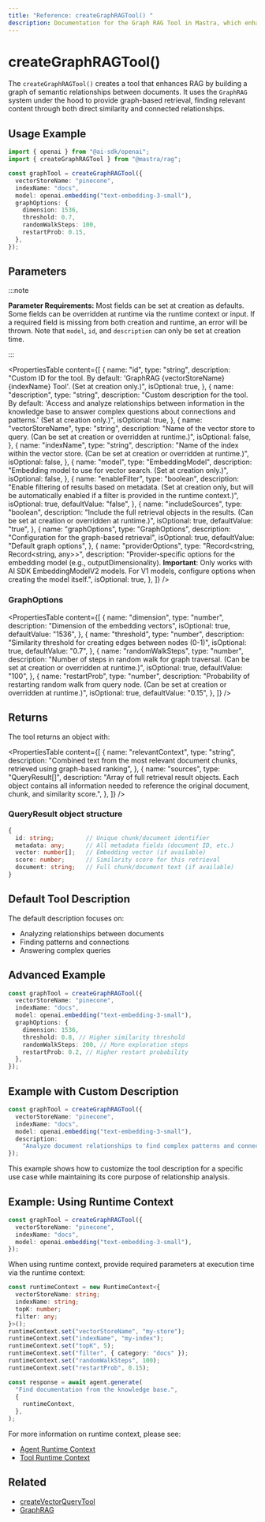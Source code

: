 ```yaml
---
title: "Reference: createGraphRAGTool() "
description: Documentation for the Graph RAG Tool in Mastra, which enhances RAG by building a graph of semantic relationships between documents.
---
```


# createGraphRAGTool()

The `createGraphRAGTool()` creates a tool that enhances RAG by building a graph of semantic relationships between documents. It uses the `GraphRAG` system under the hood to provide graph-based retrieval, finding relevant content through both direct similarity and connected relationships.

## Usage Example

```typescript
import { openai } from "@ai-sdk/openai";
import { createGraphRAGTool } from "@mastra/rag";

const graphTool = createGraphRAGTool({
  vectorStoreName: "pinecone",
  indexName: "docs",
  model: openai.embedding("text-embedding-3-small"),
  graphOptions: {
    dimension: 1536,
    threshold: 0.7,
    randomWalkSteps: 100,
    restartProb: 0.15,
  },
});
```

## Parameters

:::note

  **Parameter Requirements:** Most fields can be set at creation as defaults.
  Some fields can be overridden at runtime via the runtime context or input. If
  a required field is missing from both creation and runtime, an error will be
  thrown. Note that `model`, `id`, and `description` can only be set at creation
  time.

:::

<PropertiesTable
  content={[
    {
      name: "id",
      type: "string",
      description:
        "Custom ID for the tool. By default: 'GraphRAG {vectorStoreName} {indexName} Tool'. (Set at creation only.)",
      isOptional: true,
    },
    {
      name: "description",
      type: "string",
      description:
        "Custom description for the tool. By default: 'Access and analyze relationships between information in the knowledge base to answer complex questions about connections and patterns.' (Set at creation only.)",
      isOptional: true,
    },
    {
      name: "vectorStoreName",
      type: "string",
      description:
        "Name of the vector store to query. (Can be set at creation or overridden at runtime.)",
      isOptional: false,
    },
    {
      name: "indexName",
      type: "string",
      description:
        "Name of the index within the vector store. (Can be set at creation or overridden at runtime.)",
      isOptional: false,
    },
    {
      name: "model",
      type: "EmbeddingModel",
      description:
        "Embedding model to use for vector search. (Set at creation only.)",
      isOptional: false,
    },
    {
      name: "enableFilter",
      type: "boolean",
      description:
        "Enable filtering of results based on metadata. (Set at creation only, but will be automatically enabled if a filter is provided in the runtime context.)",
      isOptional: true,
      defaultValue: "false",
    },
    {
      name: "includeSources",
      type: "boolean",
      description:
        "Include the full retrieval objects in the results. (Can be set at creation or overridden at runtime.)",
      isOptional: true,
      defaultValue: "true",
    },
    {
      name: "graphOptions",
      type: "GraphOptions",
      description: "Configuration for the graph-based retrieval",
      isOptional: true,
      defaultValue: "Default graph options",
    },
    {
      name: "providerOptions",
      type: "Record<string, Record<string, any>>",
      description:
        "Provider-specific options for the embedding model (e.g., outputDimensionality). **Important**: Only works with AI SDK EmbeddingModelV2 models. For V1 models, configure options when creating the model itself.",
      isOptional: true,
    },
  ]}
/>

### GraphOptions

<PropertiesTable
  content={[
    {
      name: "dimension",
      type: "number",
      description: "Dimension of the embedding vectors",
      isOptional: true,
      defaultValue: "1536",
    },
    {
      name: "threshold",
      type: "number",
      description:
        "Similarity threshold for creating edges between nodes (0-1)",
      isOptional: true,
      defaultValue: "0.7",
    },
    {
      name: "randomWalkSteps",
      type: "number",
      description:
        "Number of steps in random walk for graph traversal. (Can be set at creation or overridden at runtime.)",
      isOptional: true,
      defaultValue: "100",
    },
    {
      name: "restartProb",
      type: "number",
      description:
        "Probability of restarting random walk from query node. (Can be set at creation or overridden at runtime.)",
      isOptional: true,
      defaultValue: "0.15",
    },
  ]}
/>

## Returns

The tool returns an object with:

<PropertiesTable
  content={[
    {
      name: "relevantContext",
      type: "string",
      description:
        "Combined text from the most relevant document chunks, retrieved using graph-based ranking",
    },
    {
      name: "sources",
      type: "QueryResult[]",
      description:
        "Array of full retrieval result objects. Each object contains all information needed to reference the original document, chunk, and similarity score.",
    },
  ]}
/>

### QueryResult object structure

```typescript
{
  id: string;         // Unique chunk/document identifier
  metadata: any;      // All metadata fields (document ID, etc.)
  vector: number[];   // Embedding vector (if available)
  score: number;      // Similarity score for this retrieval
  document: string;   // Full chunk/document text (if available)
}
```

## Default Tool Description

The default description focuses on:

- Analyzing relationships between documents
- Finding patterns and connections
- Answering complex queries

## Advanced Example

```typescript
const graphTool = createGraphRAGTool({
  vectorStoreName: "pinecone",
  indexName: "docs",
  model: openai.embedding("text-embedding-3-small"),
  graphOptions: {
    dimension: 1536,
    threshold: 0.8, // Higher similarity threshold
    randomWalkSteps: 200, // More exploration steps
    restartProb: 0.2, // Higher restart probability
  },
});
```

## Example with Custom Description

```typescript
const graphTool = createGraphRAGTool({
  vectorStoreName: "pinecone",
  indexName: "docs",
  model: openai.embedding("text-embedding-3-small"),
  description:
    "Analyze document relationships to find complex patterns and connections in our company's historical data",
});
```

This example shows how to customize the tool description for a specific use case while maintaining its core purpose of relationship analysis.

## Example: Using Runtime Context

```typescript
const graphTool = createGraphRAGTool({
  vectorStoreName: "pinecone",
  indexName: "docs",
  model: openai.embedding("text-embedding-3-small"),
});
```

When using runtime context, provide required parameters at execution time via the runtime context:

```typescript
const runtimeContext = new RuntimeContext<{
  vectorStoreName: string;
  indexName: string;
  topK: number;
  filter: any;
}>();
runtimeContext.set("vectorStoreName", "my-store");
runtimeContext.set("indexName", "my-index");
runtimeContext.set("topK", 5);
runtimeContext.set("filter", { category: "docs" });
runtimeContext.set("randomWalkSteps", 100);
runtimeContext.set("restartProb", 0.15);

const response = await agent.generate(
  "Find documentation from the knowledge base.",
  {
    runtimeContext,
  },
);
```

For more information on runtime context, please see:

- [Agent Runtime Context](../../docs/agents/runtime-context.md)
- [Tool Runtime Context](../../docs/tools-mcp/runtime-context.md)

## Related

- [createVectorQueryTool](./vector-query-tool)
- [GraphRAG](../rag/graph-rag)
